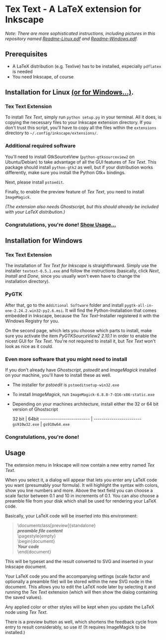 # Tex Text - A LaTeX extension for Inkscape

*Note: There are more sophisticated instructions, including pictures in this repository named [Readme-Linux.pdf](https://bitbucket.org/pitgarbe/textext/raw/tip/Readme-Linux.pdf) and [Readme-Windows.pdf](https://bitbucket.org/pitgarbe/textext/raw/tip/Readme-Windows.pdf).*

## Prerequisites

- A LaTeX distribution (e.g. Texlive) has to be installed, especially `pdflatex` is needed
- You need Inkscape, of course


## Installation for Linux [(or for Windows...)](#markdown-header-installation-for-windows).

### Tex Text Extension

To install *Tex Text*, simply run `python setup.py` in your terminal.
All it does, is copying the necessary files to your Inkscape extension directory. If you don't trust this script, you'll have to copy all the files within the `extensions` directory to `~/.config/inkscape/extensions/`.

### Additional required software

You'll need to install GtkSourceView (`python-gtksourceview2` on Ubuntu/Debian) to take advantage of all the GUI features of *Tex Text*.
This package should install `python-gtk2` as well, but if your distribution works differently, make sure you install the Python Gtk+ bindings.

Next, please install `pstoedit`.

Finally, to enable the preview feature of *Tex Text*, you need to install `ImageMagick`.

*(The extension also needs Ghostscript, but this should already be included with your LaTeX distribution.)*

### Congratulations, you're done! [Show Usage...](#markdown-header-usage)


## Installation for Windows

### Tex Text Extension

The installation of *Tex Text for Inkscape* is straightforward.
Simply use the installer `textext-0.5.1.exe` and follow the instructions (basically, click *Next*, *Install* and *Done*, since you usually won't even have to change the installation directory).


### PyGTK

After that, go to the `Additional Software` folder and install `pygtk-all-in-one-2.24.2.win32-py2.6.msi`. It will find the Python-Installation that comes embedded in Inkscape, because the *Tex Text*-Installer registered it with the Windows Registry for you.

On the second page, which lets you choose which parts to install, make sure you activate the item *PyGTKSourceView2 2.10.1* in order to enable the nicest GUI for *Tex Text*. You're not required to install it, but *Tex Text* won't look as nice as it could.

### Even more software that you might need to install

If you don't already have *Ghostscript*, *pstoedit* and *ImageMagick* installed on your machine, you'll have to install these as well.

- The installer for *pstoedit* is `pstoeditsetup-win32.exe`
- To install *ImageMagick*, run `ImageMagick-6.8.8-7-Q16-x86-static.exe`
- Depending on your machines architecture, install either the 32 or 64 bit version of Ghostscript

  32 bit                  |  64bit
------------------------- | ------------------------
`gs910w32.exe`            | `gs910w64.exe`


### Congratulations, you're done!

## Usage

The extension menu in Inkscape will now contain a new entry named *Tex Text*.

When you select it, a dialog will appear that lets you enter any LaTeX code you want (presumably your formula). It will highlight the syntax with colors, show you line numbers and more. Above the text field you can choose a scale factor between 0.1 and 10 in increments of 0.1. You can also choose a preamble file from your disk which shall be used for rendering your LaTeX code.

Basically, your LaTeX code will be inserted into this environment:

> \documentclass[preview]{standalone}  
> ***preamble file content***  
> \pagestyle{empty}  
> \begin{document}  
> ***Your code***  
> \end{document}  

This will be typeset and the result converted to SVG and inserted in your Inkscape document.

Your LaTeX code you and the accompanying settings (scale factor and optionally a preamble file) will be stored within the new SVG node in the document. This allows you to edit the LaTeX node later by selecting it and running the *Tex Text* extension (which will then show the dialog containing the saved values).

Any applied color or other styles will be kept when you update the LaTeX node using *Tex Text*.

There is a preview button as well, which shortens the feedback cycle from entry to result considerably, so use it! (It requires ImageMagick to be installed.)